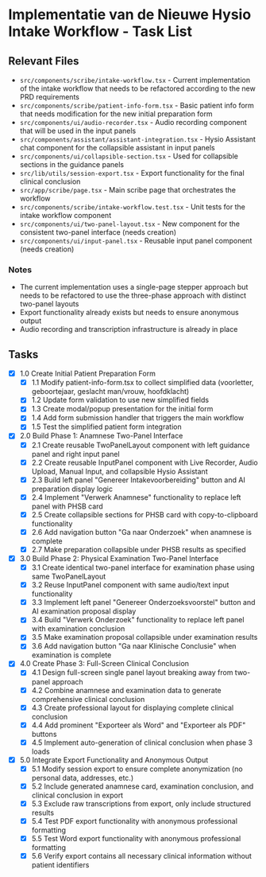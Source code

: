 # Implementatie van de Nieuwe Hysio Intake Workflow - Task List

## Relevant Files

- `src/components/scribe/intake-workflow.tsx` - Current implementation of the intake workflow that needs to be refactored according to the new PRD requirements
- `src/components/scribe/patient-info-form.tsx` - Basic patient info form that needs modification for the new initial preparation form
- `src/components/ui/audio-recorder.tsx` - Audio recording component that will be used in the input panels
- `src/components/assistant/assistant-integration.tsx` - Hysio Assistant chat component for the collapsible assistant in input panels
- `src/components/ui/collapsible-section.tsx` - Used for collapsible sections in the guidance panels
- `src/lib/utils/session-export.tsx` - Export functionality for the final clinical conclusion
- `src/app/scribe/page.tsx` - Main scribe page that orchestrates the workflow
- `src/components/scribe/intake-workflow.test.tsx` - Unit tests for the intake workflow component
- `src/components/ui/two-panel-layout.tsx` - New component for the consistent two-panel interface (needs creation)
- `src/components/ui/input-panel.tsx` - Reusable input panel component (needs creation)

### Notes

- The current implementation uses a single-page stepper approach but needs to be refactored to use the three-phase approach with distinct two-panel layouts
- Export functionality already exists but needs to ensure anonymous output
- Audio recording and transcription infrastructure is already in place

## Tasks

- [x] 1.0 Create Initial Patient Preparation Form
  - [x] 1.1 Modify patient-info-form.tsx to collect simplified data (voorletter, geboortejaar, geslacht man/vrouw, hoofdklacht)
  - [x] 1.2 Update form validation to use new simplified fields
  - [x] 1.3 Create modal/popup presentation for the initial form
  - [x] 1.4 Add form submission handler that triggers the main workflow
  - [x] 1.5 Test the simplified patient form integration

- [x] 2.0 Build Phase 1: Anamnese Two-Panel Interface
  - [x] 2.1 Create reusable TwoPanelLayout component with left guidance panel and right input panel
  - [x] 2.2 Create reusable InputPanel component with Live Recorder, Audio Upload, Manual Input, and collapsible Hysio Assistant
  - [x] 2.3 Build left panel "Genereer Intakevoorbereiding" button and AI preparation display logic
  - [x] 2.4 Implement "Verwerk Anamnese" functionality to replace left panel with PHSB card
  - [x] 2.5 Create collapsible sections for PHSB card with copy-to-clipboard functionality
  - [x] 2.6 Add navigation button "Ga naar Onderzoek" when anamnese is complete
  - [x] 2.7 Make preparation collapsible under PHSB results as specified

- [x] 3.0 Build Phase 2: Physical Examination Two-Panel Interface  
  - [x] 3.1 Create identical two-panel interface for examination phase using same TwoPanelLayout
  - [x] 3.2 Reuse InputPanel component with same audio/text input functionality
  - [x] 3.3 Implement left panel "Genereer Onderzoeksvoorstel" button and AI examination proposal display
  - [x] 3.4 Build "Verwerk Onderzoek" functionality to replace left panel with examination conclusion
  - [x] 3.5 Make examination proposal collapsible under examination results
  - [x] 3.6 Add navigation button "Ga naar Klinische Conclusie" when examination is complete

- [x] 4.0 Create Phase 3: Full-Screen Clinical Conclusion
  - [x] 4.1 Design full-screen single panel layout breaking away from two-panel approach
  - [x] 4.2 Combine anamnese and examination data to generate comprehensive clinical conclusion
  - [x] 4.3 Create professional layout for displaying complete clinical conclusion
  - [x] 4.4 Add prominent "Exporteer als Word" and "Exporteer als PDF" buttons
  - [x] 4.5 Implement auto-generation of clinical conclusion when phase 3 loads

- [x] 5.0 Integrate Export Functionality and Anonymous Output
  - [x] 5.1 Modify session export to ensure complete anonymization (no personal data, addresses, etc.)
  - [x] 5.2 Include generated anamnese card, examination conclusion, and clinical conclusion in export
  - [x] 5.3 Exclude raw transcriptions from export, only include structured results
  - [x] 5.4 Test PDF export functionality with anonymous professional formatting
  - [x] 5.5 Test Word export functionality with anonymous professional formatting
  - [x] 5.6 Verify export contains all necessary clinical information without patient identifiers